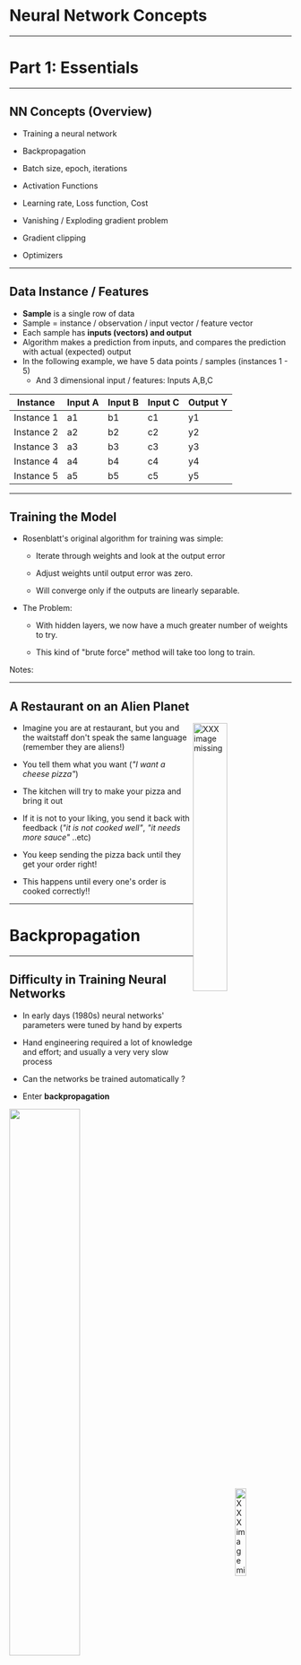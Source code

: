 
# Neural Network Concepts

---

# Part 1: Essentials

---

## NN Concepts (Overview)

 * Training a neural network

 * Backpropagation

 * Batch size, epoch, iterations

 * Activation Functions

 * Learning rate, Loss function, Cost

 * Vanishing / Exploding gradient problem

 * Gradient clipping

 * Optimizers


---

## Data Instance / Features

* **Sample** is a single row of data
* Sample = instance / observation / input vector / feature vector
* Each sample has **inputs (vectors) and output**
* Algorithm makes a prediction from inputs, and compares the prediction with actual (expected) output
* In the following example, we have 5 data points / samples (instances 1 - 5)
    - And 3 dimensional input / features: Inputs A,B,C


| Instance   | Input A | Input B | Input C | Output Y |
|------------|---------|---------|---------|----------|
| Instance 1 | a1      | b1      | c1      | y1       |
| Instance 2 | a2      | b2      | c2      | y2       |
| Instance 3 | a3      | b3      | c3      | y3       |
| Instance 4 | a4      | b4      | c4      | y4       |
| Instance 5 | a5      | b5      | c5      | y5       |

<!-- {"left" : 3.88, "top" : 7.58, "height" : 1, "width" : 9.75} -->

---

## Training the Model

 * Rosenblatt's original algorithm for training was simple:

     - Iterate through weights and look at the output error

     - Adjust weights until output error was zero.

     - Will converge only if the outputs are linearly separable.

 * The Problem:

     - With hidden layers, we now have a much greater number of weights to try.

     - This kind of "brute force" method will take too long to train.

Notes:

---

## A Restaurant on an Alien Planet

<img src="../../assets/images/generic/3rd-party/group-dinner-1.jpg" alt="XXX image missing" style="width:35%;float:right;"/><!-- {"left" : 12.15, "top" : 2.21, "height" : 3.18, "width" : 4.78} -->

<img src="../../assets/images/generic/3rd-party/robot-chef-1.jpg" alt="XXX image missing" style="width:20%;float:right;clear:both;"/><!-- {"left" : 13.19, "top" : 5.64, "height" : 5.17, "width" : 3.74} -->

- Imagine you are at restaurant, but you and the waitstaff don't speak the same language (remember they are aliens!)

- You tell them what you want (_"I want a cheese pizza"_)

- The kitchen will try to make your pizza and bring it out

- If it is not to your liking, you send it back with feedback (_"it is not cooked well"_,  _"it needs more sauce"_ ..etc)

- You keep sending the pizza back until they get your order right!

- This happens until every one's order is cooked correctly!!


---

# Backpropagation

---

## Difficulty in Training Neural Networks

- In early days (1980s) neural networks' parameters were tuned by hand by experts

- Hand engineering required a lot of knowledge and effort; and usually a very very slow process

- Can the networks be trained automatically ?

- Enter __backpropagation__

<img src="../../assets/images/deep-learning/perceptron-02.png" style="width:50%;"/><!-- {"left" : 2.52, "top" : 6.87, "height" : 4.1, "width" : 12.46} -->



---

## Backpropagation

* Backpropagation algorithm was proposed in 1970s

* But it's usefulness wasn't appreciated until a seminal paper in 1986.  

* **"Learning representations by back-propagating errors"**   
    by  [David Rumelhart](http://en.wikipedia.org/wiki/David_Rumelhart), [Geoffrey Hinton](http://www.cs.toronto.edu/~hinton/), and [Ronald Williams](http://en.wikipedia.org/wiki/Ronald_J._Williams)   
 ([PDF](http://www.cs.toronto.edu/~hinton/absps/naturebp.pdf), [Google Scholar](https://scholar.google.com/scholar?hl=en&as_sdt=0%2C5&q=Learning+representations+by+back-propagating+errors&btnG=))

* This paper showed, how backpropagation can be an effective way to train neural networks.  And it worked much faster than previous approaches.

* This enabled neural networks to solve difficult problems that were unsolvable before

* This kicked started the current research boom in neural nets



Notes:   
- http://neuralnetworksanddeeplearning.com/chap2.html

---

## Backpropagation Process: Forward Pass

 * During training phase, training data is fed to network

 * Neurons in each layer calculate output

<img src="../../assets/images/deep-learning/backpropagation-1.png" style="width:35%;"/><!-- {"left" : 4.69, "top" : 4.97, "height" : 5.5, "width" : 8.12} -->



---

## Backpropagation Process: Prediction

 * Network predicts an outcome

 * This prediction is not usually the same as expected outcome

 * Then it measures the error (networks output (prediction) vs. the expected output)


<img src="../../assets/images/deep-learning/backpropagation-2.png" style="width:70%;"/> <!-- {"left" : 2.77, "top" : 6, "height" : 4.46, "width" : 11.95} -->


---
## Backpropagation Process: Backward Pass

 * It then computes how much each neuron in the last hidden layer contributed to each output neuron's error

 * And the network weights are adjusted accordingly to minimize the error


<img src="../../assets/images/deep-learning/backpropagation-3.png" style="width:50%;"/> <!-- {"left" : 4.44, "top" : 5.4, "height" : 4.84, "width" : 8.63} -->


---

## Backpropagation: Backward Pass

 * It traverses the network in reverse, computing errors from previous layer
    - until it reaches the input layer
    - this is called 'reverse pass'
    - The reverse pass measures the error gradient across all the connection weights in the network
    - hence called **back propagation**

 * During the last step algorithm applies 'Gradient Descent' algorithm on connection weights to tweak them

<img src="../../assets/images/deep-learning/backpropagation-4.png" style="width:45%;"/><!-- {"left" : 9.8, "top" : 2.85, "height" : 3.61, "width" : 7.1} -->




---

## Backpropagation Math

<img src="../../assets/images/icons/math-icon.png" alt="XXX image missing" style="background:white;max-width:100%;float:right" width="25%"/><!-- {"left" : 11.06, "top" : 1.89, "height" : 4.03, "width" : 6.03} -->

 * Given a cost function `C`

 * weight `w` in the network

 * backpropagation uses partial derivative of  
`∂C/∂w`

 * This tells us how quickly cost `C` changes relative to weight `w`

 * For detailed math please see these links:
    - http://neuralnetworksanddeeplearning.com/chap2.html

---

## Backpropagation Summary

 * For each training instance the backpropagation algorithm first makes a prediction (forward pass)

 * Measures the error (prediction vs. output)

 * Then traverses each layer in reverse to measure the error contribution from each  connection (reverse pass)

 * And finally slightly tweaks the connection weights to reduce the error (Gradient Descent step).


Notes:  
- https://medium.com/@14prakash/back-propagation-is-very-simple-who-made-it-complicated-97b794c97e5c
- http://neuralnetworksanddeeplearning.com/chap2.html

---
## Backpropagation Demos


 * **Animation (Regression)** : [link-youtube](https://youtu.be/krTFCDCbkZg), [link-S3](https://elephantscale-public.s3.amazonaws.com/media/machine-learning/backpropagation-5.mp4)

<img src="../../assets/images/deep-learning/backpropagation-3.png" style="width:35%;"/> <!-- {"left" : 10.89, "top" : 2.03, "height" : 3.47, "width" : 6.19} -->

 * **Animation (Classification)** :
  [link-youtube](https://youtu.be/sLsCN9ZL9RI), [link-S3](https://elephantscale-public.s3.amazonaws.com/media/machine-learning/neural-networks-animation-1.mp4)

<img src="../../assets/images/deep-learning/neural-network-animation-1.png" style="width:40%;"/><!-- {"left" : 3.7, "top" : 6.4, "height" : 5.05, "width" : 10.1} -->

---

## Backpropagation Demos

 * [Demo 1: from Google](https://google-developers.appspot.com/machine-learning/crash-course/backprop-scroll/)

 * [Demo 2](https://www.youtube.com/watch?v=46Jzu-xWIBk) - from Geoffrey Hinton himself !  (~12 mins)

 * [Demo 3](https://www.youtube.com/watch?v=Ilg3gGewQ5U)  - Goes through pretty good details (~14 mins)

<img src="../../assets/images/deep-learning/3rd-party/backpropagation-demo-1.png" alt="XXX image missing" style="width:12%;"/><!-- {"left" : 2.39, "top" : 5.14, "height" : 5.87, "width" : 2.68} --> &nbsp; <img src="../../assets/images/deep-learning/3rd-party/backpropagation-demo-3.png" alt="XXX image missing" style="background:white;max-width:100%"  width="20%"/> &nbsp; <!-- {"left" : 5.56, "top" : 6.4, "height" : 2.54, "width" : 4.37} --> <img src="../../assets/images/deep-learning/3rd-party/backpropagation-demo-2.png" alt="XXX image missing" style="background:white;max-width:100%"  width="20%"/><!-- {"left" : 10.87, "top" : 5.88, "height" : 3.57, "width" : 4.25} -->


---

# Controlling Training

---

## Controlling Training

* During training, data goes back and forth through the network
    - Forward passes are for prediction
    - Backward passes are for error correction

* The following parameters control how data flows through the network
    - Epoch
    - Batch size
    - Iteration

<img src="../../assets/images/deep-learning/backpropagation-3.png" style="width:35%;"/><!-- {"left" : 4.74, "top" : 6.7, "height" : 4.01, "width" : 8.02} -->


---

## Epoch

<img src="../../assets/images/deep-learning/epoch-1.png" alt="XXX image missing" style="width:30%;float:right;"/><!-- {"left" : 12.89, "top" : 1.89, "height" : 5.76, "width" : 4.19} -->

 * One **Epoch** means when an entire dataset passed forward and backward exactly ONCE
    - Restaurant Example: Entire table's meal is sent back once and re-delivered

 * Why do we need more than one epoch?
    - Optimizer algorithms try to adjust the weights of neural networks  based on training data
    - Just one-pass isn't enough to tweak the weights
    - leads to under-fitting
    - So we need to go back and forth multiple times

---

## Epoch 

<img src="../../assets/images/deep-learning/epoch-1.png" alt="XXX image missing" style="width:30%;float:right;"/><!-- {"left" : 12.89, "top" : 1.89, "height" : 5.76, "width" : 4.19} -->

 * As we pass the data back and forth multiple times (multiple epochs) the network gets more chance to learn from data and tweak the parameters  further
    - model gets more accurate
    - Too many epochs, will lead to overfitting (not good either)

 * In practice, the epoch values are typically in hundreds or thousands

 * References:
  - [Epoch vs. iterations vs. batch](https://towardsdatascience.com/epoch-vs-iterations-vs-batch-size-4dfb9c7ce9c9)

Notes:

---

## Batch size

<img src="../../assets/images/deep-learning/epoch-batch-2.png" style="width:45%;float:right;"/><!-- {"left" : 12.33, "top" : 1.88, "height" : 0.88, "width" : 4.93} -->
 * When we are training on large dataset, we can not fit the entire dataset into the network due to memory constraints / processing restraints

 * So we send data into batches

 * Algorithms (Optimizers) update the weights of neural network after each batch
    - At the end of the batch, predictions are compared with output
    - Error is calculated
    - The algorithm will then calculate error gradient and make the move to minimize the error during the next cycle

 * Batch size is usually power of 2 (4, 8, 16, 64 ...)

 * Alien Restaurant Example: We send back meals in batches of 3, not the entire table.

- Reference: [Batch vs epoch](https://machinelearningmastery.com/difference-between-a-batch-and-an-epoch/)

Notes:  

---

## Batch Size Calculations

- What if data size is not divisible evenly by batch size?

- That is fine, the last batch will have what is left, and will be smaller than previous batches

- For example, if we have 10 data points and batch size is 4

- batch-1 = 4, batch-2 = 4, batch-3 = 2

<img src="../../assets/images/deep-learning/epoch-batch-iteration-1.png" style="width:100%;"/><!-- {"left" : 1.93, "top" : 7.45, "height" : 2.25, "width" : 13.65} -->



---

## Iterations

 * Iterations is the number of batches needed to complete one epoch.

 * `Iterations  = data size / batch size  (round up the result)`

 * For each epoch, we will need to run `iteration` amount of times to pass the whole data through the network

```text
# think like a nested loop

for e  in number_of_epochs {
    iterations = round_up (data_size / batch_size)
    for i in iterations {
        # process batch i
    }
}
```
<!-- {"left" : 0.85, "top" : 4.56, "height" : 3, "width" : 11.45} -->

---

## Epoch / Batch size / Iterations


| Batch Size                            | Algorithm                    | Description                                        |
|---------------------------------------|------------------------------|----------------------------------------------------|
| Size of Training Set                  | Batch Gradient Descent       | All data goes in a single batch                    |  
| 1                                     | Stochastic Gradient Descent  | Each batch has one data sample                     |  
| 1 < batch size < size of training set | Mini-Batch Gradient Descent. | Batch size is usually power of 2 (32, 64, 128...)  |  

<!-- {"left" : 0.99, "top" : 2.8, "height" : 1, "width" : 15.51} -->

<img src="../../assets/images/deep-learning/epoch-batch-iteration-1.png" style="width:100%;"/><!-- {"left" : 2.96, "top" : 7.81, "height" : 1.91, "width" : 11.59} -->


---

## Determining Optimal Values or Batch Size / Epochs

 * Typical epochs values are in 100s to thousands

 * Batch sizes are powers of 2 (32, 64, 128 ... ).  
  32 is a good value to start with

 * One epoch will typically will have many iterations
    - Each iteration processing a single batch

 * There is no magic formula to calculate the optimal values of batch size and epoch
    - In practice, we try a few runs to figure out optimal  values

---

# Training Neural Networks

---

## Training Parameters


<img src="../../assets/images/deep-learning/neural-network-training-parameters-1.png" style="width:75%;"/><!-- {"left" : 2.49, "top" : 2.36, "height" : 8.99, "width" : 12.51} -->


---

## Training Parameters

<img src="../../assets/images/deep-learning/neural-network-training-parameters-1.png" style="width:50%;float:right;"/> <!-- {"left" : 10.66, "top" : 2.07, "height" : 4.63, "width" : 6.45} -->


* For each layer, we define **number of neurons** and **activation function**
  - more neurons help the network to adopt to complex shape; but more also means increased training time

* **Activation functions:** Determine the output each neuron

* **Loss functions:** We try to minimize the error/loss
  - For example, when driving, we optimize to minimize time spent

---

## Training Parameters

<img src="../../assets/images/deep-learning/neural-network-training-parameters-1.png" style="width:50%;float:right;"/> <!-- {"left" : 10.66, "top" : 2.07, "height" : 4.63, "width" : 6.45} -->


* **Optimizers:** Helps with adjusting the weights of the network, so our loss can be minimized
  - We want to tweak weights efficiently not take random guesses

* **Learning Rate:** This determines how much we update the weights.  It is a critical parameter.  
  - Too small, the training will take too long
  - Too large, the training will bounce around and not converge

---

# Loss Functions for Regressions

[../../machine-learning/generic/ML-Concepts-Errors-and-Loss-Functions.md](../../machine-learning/generic/ML-Concepts-Errors-and-Loss-Functions.md#Error/Loss Functions for Regressions)

---

# Loss Functions for Classifications

[../../machine-learning/generic/ML-Concepts-Errors-and-Loss-Functions.md](../../machine-learning/generic/ML-Concepts-Errors-and-Loss-Functions.md#Error/Loss Functions for Classifications)

---


# Activation Functions

[Activation Functions](DL-activation-functions.md)

---
## Take-away: Deciding Loss / Activation Functions

| Problem Type   | Prediction                      | Loss Function            | Activation on the last layer |
|----------------|---------------------------------|--------------------------|------------------------------|
| Regression     | a number                        | mse, sse, mae            | linear, relu                 |
|                |                                 |                          |                              |
| Classification | binary (0/1)                    | binary_crossentropy      | sigmoid                      |
|                | Multi-class <br/> (A, B, C , D) | categorical_crossentropy | softmax                      |

<!-- {"left" : 0.95, "top" : 2.5, "height" : 1, "width" : 15.6} -->

---

# Learning Rate

---

## Learning Rate

<img src="../../assets/images/deep-learning/learning-rate-1.png"  style="width:35%;float:right;" /><!-- {"left" : 11.47, "top" : 1.89, "height" : 4.31, "width" : 5.93} -->

* Neural Networks update their weights using backpropagation

* The amount the weights are updated is called **step size** or **learning rate**

* Learning rate is a positive number (usually between 0.0 and 1.0 - can be more than 1.0 in some cases)

---

## Effect of Learning Rate



* When 'learning rate' is **too small**:
    - The weight updates are small
    - The model may take longer to train (too many steps to find the solution)
* When the 'learning rate' is **too large**:
    - The weight updates are too large
    - It may cauase the model to diverge, and bounce around
* Our goal is to find the **right learning rate**

<img src="../../assets/images/deep-learning/learning-rate-3.png"  style="width:32%;" /> <!-- {"left" : 0.77, "top" : 7.22, "height" : 3.75, "width" : 5.16} --><img src="../../assets/images/deep-learning/learning-rate-2.png"  style="width:32%;" /> <!-- {"left" : 6.17, "top" : 7.22, "height" : 3.75, "width" : 5.16} --><img src="../../assets/images/deep-learning/learning-rate-4.png"  style="width:32%;" /> <!-- {"left" : 11.57, "top" : 7.22, "height" : 3.75, "width" : 5.16} -->



---

## Finding the Optimal Learning Rate

* Learning Rate is a very important factor in the algorithm converging (finding the global minimum)

* We don't want it to be too large or too small

* Set it too high, algorithm may diverge

* Set it too low, algorithm will eventually converge, but will take too many iterations and too long

<img src="../../assets/images/deep-learning/learning-rate-summary.png" alt="XXX image missing" style="width:70%;"/><!-- {"left" : 3.84, "top" : 7.13, "height" : 4.06, "width" : 9.82} -->

---

## Finding the Optimal Learning Rate

* Unfortunately, there is **no formula** to calculate the optimal learning rate

* Learning rate is determined by **experimentation** and following **best practices**

* **Learning curve** (from Tensorboard) can give us clues on how effective the learning rate is

* _"The learning rate is perhaps the most important hyperparameter. If you have time
to tune only one hyperparameter, tune the learning rate."_ - Page 429, Deep Learning, 2016.


<img src="../../assets/images/deep-learning/3rd-party/learning-rate-andrej-karpathy-tweet-1.png"  style="width:80%;" /> <!-- {"left" : 0.94, "top" : 7.74, "height" : 2.69, "width" : 15.63} -->



---

## Determining Learning Rate

<img src="../../assets/images/deep-learning/3rd-party/learning-rate-andrej-karpathy-tweet-2.png"  style="width:80%;" /> <!-- {"left" : 8.15, "top" : 1.89, "height" : 3.93, "width" : 8.72} -->

* Read the [tweet thread](https://twitter.com/karpathy/status/801621764144971776?ref_src=twsrc%5Etfw%7Ctwcamp%5Etweetembed%7Ctwterm%5E801621764144971776%7Ctwgr%5E&ref_url=https%3A%2F%2Fwww.jeremyjordan.me%2Fnn-learning-rate%2F) for some funny reactions

* Also [Andrej's twitter](https://twitter.com/karpathy) and [karpathy.ai](https://karpathy.ai/)

---

## How to Find the Optimal Learning Rate

<img src="../../assets/images/deep-learning/learning-curve-3.png"  style="width:40%;float:right;" /><!-- {"left" : 11.59, "top" : 2.12, "height" : 3.91, "width" : 5.34} -->

* Start with learning rate of **`0.1 or 0.01`**

* Run a few epochs of training

* Watch the convergence using a tool like [Tensorboard](https://www.tensorflow.org/guide/summaries_and_tensorboard)

* Adjust learning rate, rinse and repeat


---

## Finding Optimal Learning Rate

* Stochastic Gradient Descent (SGD) algorithm has 'fixed' learning rate

* In practice, **adjusting the learning rate** results in the algorithm converging sooner

* Modern optimizers like Adagrad, RMSProp and Adam have **adaptive learning rate**
    - They can adjust learning rate as training progresses

* We will see more of this in the next section **Optimizers**
---

# Optimizers

[Optimizers](DL-Optimizers.md#Optimizers)

---

## Review Questions (Part 1)

 <img src="../../assets/images/icons/quiz-icon.png" alt="XXX image missing" style="background:white;max-width:100%;float:right" width="30%" /><!-- {"left" : 10.25, "top" : 2.48, "height" : 4.7, "width" : 7.07} -->


* **Q:** Can you name 3 activation functions and when they are used?

* **Q:** What are the advantages of the ReLU activation over Sigmoid?

* **Q:** How many neurons do you need in the output layer to classify emails into spam/ham?
  - how about for classifying digits 0 to 9?

* **Q:** In which cases you would use the following activation functions: ReLU, tanh, sigmoid, and softmax?

---


## End of Part 1!

* **Instructor:** Pause here.  And move onto the next module

* Cover **Part-2** as need basis

---


# Part 2: Advanced Concepts

Cover as necessary

---

# Avoiding Overfitting

---

## Managing Overfitting

 * Neural networks have tens of thousands / millions of  parameters

 * With these many parameters, the networks are very flexible, they can fit very complex data sets

 * Also means the network can overfit training data

 * How to manage overfitting?
    - Regularization
    - Early stopping
    - Dropout
    - Max-norm regularization
    - Data augmentation

---

## Early Stopping

 * Don't train too long
 * Interrupt training when its performance on the validation set starts dropping.
 * How to do it?
    - Measure validation accuracy every few steps (say 20)
    - If it scores higher than previous snapshot, save the current model snapshot as 'winner'

<img src="../../assets/images/deep-learning/early-stopping-1.png" alt="XXX image missing" style="width:40%;"/><!-- {"left" : 10.8, "top" : 2.52, "height" : 4.15, "width" : 6.21} -->


---

## Regularization

 * In conventional ML we often use regularization to control overfitting.

 * L1 and L2 are common mechanisms for regularization

 * In DL, Regularization is probably not enough
   - Even penalized, certain features will eventually dominate.
   - DL will always overfit, even with L1/L2.

 * Is there something else we can do?

---

## Dropout

 * **Dropout** is the most popular regularization technique for deep neural networks

 * It was proposed by Geoffrey Hinton in 2012 ([paper1](https://arxiv.org/pdf/1207.0580.pdf), [paper2](http://jmlr.org/papers/volume15/srivastava14a/srivastava14a.pdf))

 * By omitting half the neurons' signal (50% dropout rate), they were able to increase an accuracy of state of the art model from 95%  to 97.5%  
    - This may not seem like a lot, but the error rate improved from 5% to 2.5%  (that is 50% reduction in error!)


---

## Dropout

 * How does it work?
    - At every training step, each neuron has a chance (probability) of being 'dropped'.  
    Meaning, it's output ignored during this step
    - The neuron can become active during the next step
    - Neurons in input layer and hidden layer can be dropped
    - Output neurons are not dropped
    - The parameter (p) is called 'dropout rate' - varies from 0 to 1.0.  
    Typically set to 0.5 (50%)

---

## Dropout

<img src="../../assets/images/deep-learning/dropout-1.png" alt="XXX image missing" style="background:white;max-width:100%" width="50%"/><!-- {"left" : 4.31, "top" : 3.08, "height" : 7.56, "width" : 8.87} -->


---

## Dropout

 * It is really surprising, that dropout method works in real life.  
Imagine this scenario

 * Workers of this 'unicorn' company
    - Every morning they toss a coin
    - 'Heads' they come to work, 'tails' they don't
    - So that means 50% of workers don't show up at any day
    - 'Dropout' method says, this makes the 'company' as a whole, perform better :-)

 * Increase dropout rate, if you notice the model is overfitting.  
Decrease it if it is underfitting

 * Dropout slows down the model convergence, but the model you get is much better at the end

---

## Max-Norm Regularization

 * Max-Norm regularization is very popular for neural networks

 * for each neuron, it constrains the weights `w` of the incoming connections such that ||w||2 ≤ r
    - where r is the max-norm hyperparameter and ||.||2 is the L2 norm

<img src="../../assets/images/deep-learning/min-max-regularization-1.png" alt="XXX image missing" style="background:white;width:20%"/><!-- {"left" : 3.9, "top" : 4.95, "height" : 0.97, "width" : 4} -->

<br/>

- Max-norm regularization can also help reduce the vanishing/exploding gradients

---

## Data Augmentation

 * **Data augmentation** creates new training instances from existing ones
    - this artificially boosts training set size

 * This technique is mostly used in image training

 * Common techniques involve:
    - adjusting brightness
    - introducing some noise
    - rotating images slightly clockwise / anti-clockwise (10 to 20 degrees)
    - cropping images / moving centers

 * See next slide for an example

---

## Data Augmentation Example

<img src="../../assets/images/deep-learning/image-augmentation-1.png" alt="XXX image missing" style="background:white;max-width:100%" width="100%"/><!-- {"left" : 2.19, "top" : 3.51, "height" : 5.36, "width" : 13.13} -->



---

## Stochastic Pooling

 * Normally, we apply MAX function for pooling
   - sometimes AVG (mean) pooling, but less often these days

 * Problem: Selecting MAX tends to overfit!

 * What if we do something else?

 * "Stochastic" pooling means we randomly choose another one.

 * Conform to normal distribution.

 * Similar to dropout in that we randomly ignore a preferred weight.

---

# Neural Network Modern Techniques (Advanced / Optional)

---
## Neural Network Modern Techniques

These are discussed in the following sections/slides

 * Using ReLU activation functions (we just saw this)

 * Xavier and He Initialization

 * Batch Normalization

 * Gradient Clipping

---

## Xavier and He Initialization

 * **Problem**
 * We want signals to flow properly in both directions : forward and backwards
    - no dying out or not exploding

 * **Solution**
 * Make the `variance of the outputs` of each layer to be equal to the `variance of its inputs`  
<small>(see paper for the math details)</small>

 * Connection weights are initialized randomly
(see next slide)

 * Doing this **Xavier initialization strategy** really sped up learning in neural networks and really kick started the research again

---

## Xavier and He Initialization

 * For layer with n-inputs and n-outputs

 * Normal distribution with mean 0 and standard deviation σ as follows  

<img src="../../assets/images/deep-learning/xavier-init1.png" alt="XXX image missing" style="background:white;max-width:100%" width="30%" /><!-- {"left" : 2.25, "top" : 3.99, "height" : 1.13, "width" : 4.7} -->

 * Or Uniform distribution between -r and r with r  

<img src="../../assets/images/deep-learning/xavier-init2.png" alt="XXX image missing" style="background:white;max-width:100%" width="40%"/><!-- {"left" : 2.25, "top" : 6.7, "height" : 1.23, "width" : 5.08} -->


 * When number of inputs == number of outputs, we get a simplified equation  

<img src="../../assets/images/deep-learning/xavier-init3.png" alt="XXX image missing" style="background:white;max-width:100%" width="30%"/><!-- {"left" : 2.25, "top" : 10.01, "height" : 0.68, "width" : 3.21} -->&nbsp;  &nbsp; &nbsp;  &nbsp;<img src="../../assets/images/deep-learning/xavier-init4.png" alt="XXX image missing" style="background:white;max-width:100%" width="30%"/><!-- {"left" : 6.69, "top" : 10.01, "height" : 0.68, "width" : 2.96} -->


Notes:  
Source : [Neural Networks and Deep Learning](https://learning.oreilly.com/library/view/neural-networks-and/9781492037354/ch02.html), Ch 2

---

## Xe Initialization Parameters


<img src="../../assets/images/deep-learning/xavier-init-params.png" alt="XXX image missing" style="width:90%;"/><!-- {"left" : 2.63, "top" : 3.21, "height" : 6.51, "width" : 12.25} -->



---



## Batch Normalization

 * So far we have seen **Xe initialization** and **ReLU variants**

 * These can help avoid vanishing/exploding gradient problems at the start of training
    - how ever during later phases of training, it may occur

 * Sergey Ioffe and Christian Szegedy proposed a technique called Batch Normalization (BN) in this 2015 paper(https://arxiv.org/pdf/1502.03167v3.pdf)

 * This approach adds another operation before the activation function of each layer
    - it normalizes input to the layer and zero centers them

---

## Batch Normalization Performance

 * Significantly reduced vanishing gradient problems

 * They could even try saturating functions like sigmoid and tanh

 * Network was less sensitive to initial weight initialization

 * Learning time can be reduced by using larger learning rates (converges faster)

 * In ImageNet classification it gave 4.9% top-5 validation error (and 4.8% test error), exceeding the accuracy of human raters

 * Also acts as a regularizer reducing overfitting

 * Downside:
    - Slower performance during predictions / inferences, because it adds extra compute for each layer
    - Even though the same penalty applies during training phase, it comes out ahead, because training converges quicker (in much fewer steps)

---

## Batch Normalization Implementation

 * In Tensorflow

```python
tf.layers.batch_normalization
```
<!-- {"left" : 0.85, "top" : 2.51, "height" : 0.67, "width" : 6.64} -->

 * In Keras

```python
keras.layers.BatchNormalization(axis=-1, momentum=0.99,
          epsilon=0.001, center=True, scale=True,
          beta_initializer='zeros', gamma_initializer='ones',
          moving_mean_initializer='zeros', moving_variance_initializer='ones',
          beta_regularizer=None, gamma_regularizer=None,
          beta_constraint=None, gamma_constraint=None)
```
<!-- {"left" : 0.85, "top" : 4, "height" : 2.23, "width" : 15.17} -->


---

## Batch Normalization Math (Reference Only)

* For reference only, please see the paper for underlying math.

<img src="../../assets/images/deep-learning/mini-batch-equation.png" alt="XXX image missing" style="background:white;max-width:100%" width="45%" /><!-- {"left" : 11.06, "top" : 2.6, "height" : 5.01, "width" : 5.66} -->


Notes:  
[Reference paper](https://arxiv.org/pdf/1502.03167v3.pdf)


---

## Batch Normalization Math (Reference Only)

For reference only, please see the paper for underlying math.

 * μB is the empirical mean, evaluated over the whole mini-batch B.
 * σB is the empirical standard deviation, also evaluated over the whole mini-batch.
 * mB is the number of instances in the mini-batch.
 * (i) is the zero-centered and normalized input.
 * γ is the scaling parameter for the layer.
 * β is the shifting parameter (offset) for the layer.
 * ϵ is a tiny number to avoid division by zero (typically 10-5). This is called a smoothing term.
 * z(i) is the output of the BN operation: it is a scaled and shifted version of the inputs.

Notes:  
[Reference paper](https://arxiv.org/pdf/1502.03167v3.pdf)

---

## Gradient Clipping

 * One way to solve **exploding gradients** during backpropagation is to make sure they don't exceed a certain threshold
    - **gradient clipping**

 * See [this paper](http://proceedings.mlr.press/v28/pascanu13.pdf) by Razvan Pascanu, Tomas Mikolov and Yoshua Bengio for details

---

## Final Words

These default values should get you started, and should work well in most scenarios

| Parameter                  | Value                                |
|----------------------------|--------------------------------------|
| **Initialization**         | He initialization                    |
| **Activation function**    | ELU                                  |
| **Normalization**          | Batch Normalization                  |
| **Regularization**         | Dropout                              |
| **Optimizer**              | Adam / Nesterov Accelerated Gradient |
| **Learning rate schedule** | None                                 |


<!-- {"left" : 1.06, "top" : 3.67, "height" : 1, "width" : 15.38} -->


---

## Review Questions - Part 2

 <img src="../../assets/images/icons/quiz-icon.png" alt="XXX image missing" style="background:white;max-width:100%;float:right" width="30%" /><!-- {"left" : 10.8, "top" : 1.89, "height" : 4.44, "width" : 6.68} -->


* **Q:** What are the techniques to prevent overfitting?

* **Q:** Explain how Dropoff works

---

## Resources

 * [Neural networks and deep learning](https://learning.oreilly.com/library/view/neural-networks-and/9781492037354/)  
by  Aurélien Géron (ISBN: 9781492037347)

<img src="../../assets/images/books/neural-networks-and-deep-learning-9781492037347.jpeg" alt="keras book1" style="width:17%"/><!-- {"left" : 7.01, "top" : 5, "height" : 5.25, "width" : 3.47} -->

---

# Appendix: Optimizers

[Optimizers](DL-Optimizers.md#Appendix-Optimizers)
